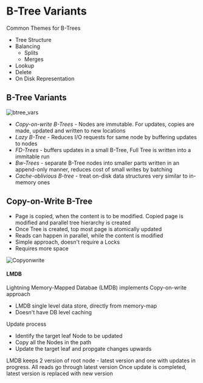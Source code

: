 # B-Tree Variants

Common Themes for B-Trees

- Tree Structure
- Balancing
  - Splits
  - Merges
- Lookup
- Delete
- On Disk Representation

## B-Tree Variants

![btree_vars](https://github.com/ashishpaliwal007/database-internals-book-reading/assets/148831617/dbf3c936-5f52-4577-bc3f-bfbd2298e5b7)

- *Copy-on-write B-Trees* - Nodes are immutable. For updates, copies are made, updated and written to new locations
- *Lazy B-Tree* - Reduces I/O requests for same node by buffering updates to nodes
- *FD-Trees* - buffers updates in a small B-Tree, Full Tree is written into a immitable run
- *Bw-Trees* - separate B-Tree nodes into smaller parts written in an append-only manner, reduces cost of small writes by batching
- *Cache-oblivious B-tree* - treat on-disk data structures very similar to in-memory ones


## Copy-on-Write B-Tree

- Page is copied, when the content is to be modified. Copied page is modified and parallel tree hierarchy is created
- Once Tree is created, top most page is atomically updated
- Reads can happen in parallel, while the content is modified
- Simple approach, doesn't require a Locks
- Requires more space

![Copyonwrite](https://github.com/ashishpaliwal007/database-internals-book-reading/assets/148831617/dba4466e-0ff9-443a-8607-8f0e45a38b5c)


#### LMDB

Lightning Memory-Mapped Databae (LMDB) implements Copy-on-write approach

- LMDB single level data store, directly from memory-map
- Doesn't have DB level caching

 Update process

 - Identify the target leaf Node to be updated
 - Copy all the Nodes in the path
 - Update the target leaf and propgate changes upwards

LMDB keeps 2 version of root node - latest version and one with updates in progress.
All reads go through latest version
Once update is completed, latest version is replaced with new version
